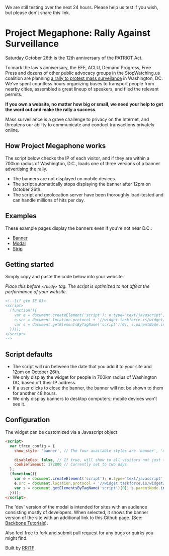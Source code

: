 We are still testing over the next 24 hours. Please help us test if you wish, but please don't share this link.

# Project Megaphone: Rally Against Surveillance

Saturday October 26th is the 12th anniversary of the PATRIOT Act. 

To mark the law's anniversary, the EFF, ACLU, Demand Progress, Free Press and dozens of other public advocacy groups in the StopWatching.us coalition are planning [a rally to protest mass surveilance](https://rally.stopwatching.us) in Washington, DC. We've spent countless hours organizing buses to transport people from nearby cities, assembled a great lineup of speakers, and filed the relevant permits. 

**If you own a website, no matter how big or small, we need your help to get the word out and make the rally a success**. 

Mass surveillance is a grave challenge to privacy on the Internet, and threatens our ability to communicate and conduct transactions privately online.

## How Project Megaphone works

The script below checks the IP of each visitor, and if they are within a 700km radius of Washington, D.C., loads one of three versions of a banner advertising the rally.

* The banners are not displayed on mobile devices.
* The script automatically stops displaying the banner after 12pm on October 26th.
* The script and geolocation server have been thoroughly load-tested and can handle millions of hits per day.


## Examples

These example pages display the banners even if you're not near D.C.:

* [Banner](http://tfrce.github.io/widget/example/banner.html)
* [Modal](http://tfrce.github.io/widget/example/modal.html)
* [Strip](http://tfrce.github.io/widget/example/strip.html)


## Getting started

Simply copy and paste the code below into your website.

_Place this before `</body>` tag. The script is optimized to not affect the performance of your website._

```html
<!--[if gte IE 8]>
<script> 
  (function(){
    var e = document.createElement('script'); e.type='text/javascript'; e.async = true;
    e.src = document.location.protocol + '//widget.taskforce.is/widget/widget.min.js';
    var s = document.getElementsByTagName('script')[0]; s.parentNode.insertBefore(e, s);
  })();
</script>
-->
```

## Script defaults

* The script will run between the date that you add it to your site and 12pm on October 26th.
* We only display the widget for people in 700km radius of Washington DC, based off their IP address.
* If a user clicks to close the banner, the banner will not be shown to them for another 48 hours.
* We only display banners to desktop computers; mobile devices won't see it.

## Configuration

The widget can be customized via a Javascript object

```html
<script> 
  var tfrce_config = {
    show_style: 'banner', // The four available styles are 'banner', 'modal', 'strip' and 'dev' (see note below).

    disableGeo: false, // If true, will show to all visitors not just those around Washington DC
    cookieTimeout: 172800 // Currently set to two days
  };
  (function(){
    var e = document.createElement('script'); e.type='text/javascript'; e.async = true;
    e.src = document.location.protocol + '//widget.taskforce.is/widget/widget.min.js';
    var s = document.getElementsByTagName('script')[0]; s.parentNode.insertBefore(e, s);
  })();
</script>
```

The 'dev' version of the modal is intended for sites with an audience consisting mostly of developers. When selected, it shows the banner version of the site with an additional link to this Github page. (See: [Backbone Tutorials](http://backbonetutorials.com/)).

Also feel free to fork and submit pull request for any bugs or quirks you might find. 

Built by [RRITF](http://taskforce.is)